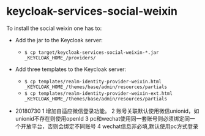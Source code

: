 # keycloak-services-social-weixin

To install the social weixin one has to:

* Add the jar to the Keycloak server:
  * `$ cp target/keycloak-services-social-weixin-*.jar _KEYCLOAK_HOME_/providers/`

* Add three templates to the Keycloak server:
  * `$ cp templates/realm-identity-provider-weixin.html _KEYCLOAK_HOME_/themes/base/admin/resources/partials`
  * `$ cp templates/realm-identity-provider-weixin-ext.html _KEYCLOAK_HOME_/themes/base/admin/resources/partials`
  

* 20180730
1 增加自适应微信登录功能。
2 账号关联默认使用微信unionid，如unionid不存在则使用openId
3 pc和wechat使用同一套账号则必须绑定同一个开放平台，否则会绑定不同账号
4 wechat信息非必填,默认使用pc方式登录
